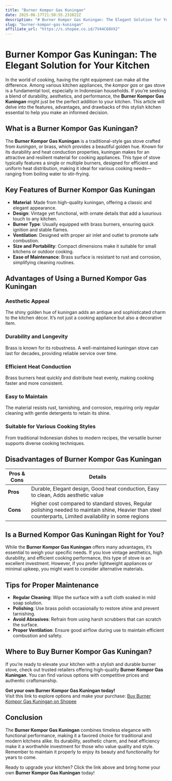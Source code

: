 ```yaml
---
title: "Burner Kompor Gas Kuningan"
date: 2025-06-17T21:50:55.231022Z
description: "# Burner Kompor Gas Kuningan: The Elegant Solution for Your Kitchen..."
slug: "burner-kompor-gas-kuningan"
affiliate_url: "https://s.shopee.co.id/7V44C68VX2"
---
```

# Burner Kompor Gas Kuningan: The Elegant Solution for Your Kitchen

In the world of cooking, having the right equipment can make all the difference. Among various kitchen appliances, the *kompor gas* or gas stove is a fundamental tool, especially in Indonesian households. If you’re seeking a blend of durability, aesthetics, and performance, the **Burner Kompor Gas Kuningan** might just be the perfect addition to your kitchen. This article will delve into the features, advantages, and drawbacks of this stylish kitchen essential to help you make an informed decision.

## What is a Burner Kompor Gas Kuningan?

The **Burner Kompor Gas Kuningan** is a traditional-style gas stove crafted from *kuningan*, or brass, which provides a beautiful golden hue. Known for its durability and heat conduction properties, kuningan makes for an attractive and resilient material for cooking appliances. This type of stove typically features a single or multiple burners, designed for efficient and uniform heat distribution, making it ideal for various cooking needs—ranging from boiling water to stir-frying.

## Key Features of Burner Kompor Gas Kuningan

- **Material**: Made from high-quality kuningan, offering a classic and elegant appearance.
- **Design**: Vintage yet functional, with ornate details that add a luxurious touch to any kitchen.
- **Burner Type**: Usually equipped with brass burners, ensuring quick ignition and stable flames.
- **Ventilation**: Designed with proper air inlet and outlet to promote safe combustion.
- **Size and Portability**: Compact dimensions make it suitable for small kitchens or outdoor cooking.
- **Ease of Maintenance**: Brass surface is resistant to rust and corrosion, simplifying cleaning routines.

## Advantages of Using a Burned Kompor Gas Kuningan

### Aesthetic Appeal
The shiny golden hue of kuningan adds an antique and sophisticated charm to the kitchen décor. It’s not just a cooking appliance but also a decorative item.

### Durability and Longevity
Brass is known for its robustness. A well-maintained kuningan stove can last for decades, providing reliable service over time.

### Efficient Heat Conduction
Brass burners heat quickly and distribute heat evenly, making cooking faster and more consistent.

### Easy to Maintain
The material resists rust, tarnishing, and corrosion, requiring only regular cleaning with gentle detergents to retain its shine.

### Suitable for Various Cooking Styles
From traditional Indonesian dishes to modern recipes, the versatile burner supports diverse cooking techniques.

## Disadvantages of Burner Kompor Gas Kuningan

| **Pros & Cons** | **Details** |
|------------------|--------------|
| **Pros** | Durable, Elegant design, Good heat conduction, Easy to clean, Adds aesthetic value |
| **Cons** | Higher cost compared to standard stoves, Regular polishing needed to maintain shine, Heavier than steel counterparts, Limited availability in some regions |

## Is a Burned Kompor Gas Kuningan Right for You?

While the **Burner Kompor Gas Kuningan** offers many advantages, it’s essential to weigh your specific needs. If you love vintage aesthetics, high durability, and efficient cooking performance, this type of stove is an excellent investment. However, if you prefer lightweight appliances or minimal upkeep, you might want to consider alternative materials.

## Tips for Proper Maintenance

- **Regular Cleaning**: Wipe the surface with a soft cloth soaked in mild soap solution.
- **Polishing**: Use brass polish occasionally to restore shine and prevent tarnishing.
- **Avoid Abrasives**: Refrain from using harsh scrubbers that can scratch the surface.
- **Proper Ventilation**: Ensure good airflow during use to maintain efficient combustion and safety.

## Where to Buy Burner Kompor Gas Kuningan?

If you’re ready to elevate your kitchen with a stylish and durable burner stove, check out trusted retailers offering high-quality **Burner Kompor Gas Kuningan**. You can find various options with competitive prices and authentic craftsmanship.

**Get your own Burner Kompor Gas Kuningan today!**  
Visit this link to explore options and make your purchase: [Buy Burner Kompor Gas Kuningan on Shopee](https://s.shopee.co.id/7V44C68VX2)

## Conclusion

The **Burner Kompor Gas Kuningan** combines timeless elegance with functional performance, making it a favored choice for traditional and modern kitchens alike. Its durability, aesthetic charm, and heat efficiency make it a worthwhile investment for those who value quality and style. Remember to maintain it properly to enjoy its beauty and functionality for years to come.

Ready to upgrade your kitchen? Click the link above and bring home your own **Burner Kompor Gas Kuningan** today!